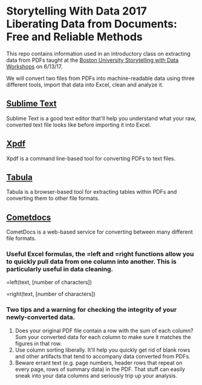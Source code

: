 # Storytelling With Data 2017 Liberating Data from Documents: Free and Reliable Methods
This repo contains information used in an introductory class on extracting data from PDFs taught at the [Boston University Storytelling with Data Workshops](https://www.bu.edu/com/data-storytelling/index.html) on 6/13/17.

We will convert two files from PDFs into machine-readable data using three different tools, import that data into Excel, clean and analyze it.

## [Sublime Text](https://www.sublimetext.com/)
Sublime Text is a good text editor that'll help you understand what your raw, converted text file looks like before importing it into Excel.

## [Xpdf](http://www.foolabs.com/xpdf/)
Xpdf is a command line-based tool for converting PDFs to text files.

## [Tabula](http://tabula.technology/)
Tabula is a browser-based tool for extracting tables within PDFs and converting them to other file formats.

## [Cometdocs](https://www.cometdocs.com/)
CometDocs is a web-based service for converting between many different file formats.

### Useful Excel formulas, the =left and =right functions allow you to quickly pull data from one column into another. This is particularly useful in data cleaning.
=left(text, [number of characters])

=right(text, [number of characters])

### Two tips and a warning for checking the integrity of your newly-converted data.
1. Does your original PDF file contain a row with the sum of each column? Sum your converted data for each column to make sure it matches the figures in that row.
2. Use column sorting liberally. It'll help you quickly get rid of blank rows and other artifacts that tend to accompany data converted from PDFs.
3. Beware errant text (e.g. page numbers, header rows that repeat on every page, rows of summary data) in the PDF. That stuff can easily sneak into your data columns and seriously trip up your analysis.
